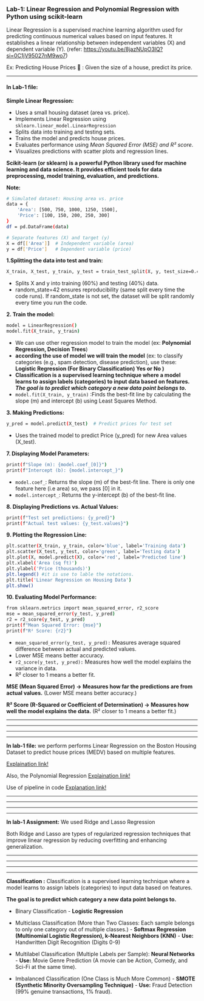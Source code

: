 

### Lab-1:  Linear Regression and Polynomial Regression with Python using scikit-learn

Linear Regression is a supervised machine learning algorithm used for predicting continuous numerical values based on input features. It establishes a linear relationship between independent variables (X) and dependent variable (Y).
(refer: https://youtu.be/8jazNUpO3lQ?si=0C1jV95027nM9wo7)

Ex: Predicting House Prices 🏡 :  Given the size of a house, predict its price.

***
#### In Lab-1 file:
**Simple Linear Regression:** 

- Uses a small housing dataset (area vs. price).
- Implements Linear Regression using ```sklearn.linear_model.LinearRegression```
- Splits data into training and testing sets.
- Trains the model and predicts house prices.
- Evaluates performance using *Mean Squared Error (MSE) and R² score*.
- Visualizes predictions with scatter plots and regression lines.

**Scikit-learn (or sklearn) is a powerful Python library used for machine learning and data science. It provides efficient tools for data preprocessing, model training, evaluation, and predictions.**

**Note:**

```bash
# Simulated dataset: Housing area vs. price
data = {
    'Area': [500, 750, 1000, 1250, 1500],
    'Price': [100, 150, 200, 250, 300]
}
df = pd.DataFrame(data)

# Separate features (X) and target (y)
X = df[['Area']]  # Independent variable (area)
y = df['Price']   # Dependent variable (price)
```

**1.Splitting the data into test and train:**
```bash
X_train, X_test, y_train, y_test = train_test_split(X, y, test_size=0.4, random_state=42)
```
- Splits X and y into training (60%) and testing (40%) data.
- random_state=42 ensures reproducibility (same split every time the code runs).
If random_state is not set, the dataset will be split randomly every time you run the code.

**2. Train the model:**
```bash
model = LinearRegression()
model.fit(X_train, y_train)
```
- We can use other regression model to train the model (ex: **Polynomial Regression, Decision Trees**)
- **according the use of model we will train the model** (ex: to classify categories (e.g., spam detection, disease prediction), use these: **Logistic Regression (For Binary Classification) **Yes or No** )**
- **Classification is a supervised learning technique where a model learns to assign labels (categories) to input data based on features. ***The goal is to predict which category a new data point belongs to.*****
- ```model.fit(X_train, y_train)``` :Finds the best-fit line by calculating the slope (m) and intercept (b) using Least Squares Method.

**3. Making Predictions:**
```bash
y_pred = model.predict(X_test)  # Predict prices for test set
```
- Uses the trained model to predict Price (y_pred) for new Area values (X_test).

**7. Displaying Model Parameters:**
```bash
print(f"Slope (m): {model.coef_[0]}")
print(f"Intercept (b): {model.intercept_}")

```
- ```model.coef_```: Returns the slope (m) of the best-fit line. There is only one feature here (i.e area) so, we pass [0] in it.
- ```model.intercept_```: Returns the y-intercept (b) of the best-fit line.

**8. Displaying Predictions vs. Actual Values:**
```bash
print(f"Test set predictions: {y_pred}")
print(f"Actual test values: {y_test.values}")
```

**9. Plotting the Regression Line:**
```bash
plt.scatter(X_train, y_train, color='blue', label='Training data')
plt.scatter(X_test, y_test, color='green', label='Testing data')
plt.plot(X, model.predict(X), color='red', label='Predicted line')
plt.xlabel('Area (sq ft)')
plt.ylabel('Price (thousands)')
plt.legend() #it is use to lable the notations.
plt.title('Linear Regression on Housing Data')
plt.show()
```

**10. Evaluating Model Performance:**
```bash
from sklearn.metrics import mean_squared_error, r2_score
mse = mean_squared_error(y_test, y_pred)
r2 = r2_score(y_test, y_pred)
print(f"Mean Squared Error: {mse}")
print(f"R² Score: {r2}")

```
-  ```mean_squared_error(y_test, y_pred):``` Measures average squared difference between actual and predicted values.
- Lower MSE means better accuracy.
- ```r2_score(y_test, y_pred):``` Measures how well the model explains the variance in data.
- R² closer to 1 means a better fit.

**MSE (Mean Squared Error) → Measures how far the predictions are from actual values.** (Lower MSE means better accuracy.)

**R² Score (R-Squared or Coefficient of Determination) → Measures how well the model explains the data.** (R² closer to 1 means a better fit.)

***
***
***
***


**In lab-1 file:**
we perform performs Linear Regression on the Boston Housing Dataset to predict house prices (MEDV) based on multiple features.

[Explaination link!](https://chatgpt.com/share/67a8edf1-f818-8006-bb9a-4310a9cc2ffe)

Also, the Polynomial Regression [Explaination link!](https://chatgpt.com/share/67a8ed76-9f00-8006-8e82-e0b1851f2b87)

Use of pipeline in code [Explanation link!](https://chatgpt.com/share/67a8ea52-3298-8006-ad59-9e594f3c7be0)


***
***
***
***

**In lab-1 Assignment:**
We used Ridge and Lasso Regression

Both Ridge and Lasso are types of regularized regression techniques that improve linear regression by reducing overfitting and enhancing generalization.

***
***
***
***

**Classification :**
Classification is a supervised learning technique where a model learns to assign labels (categories) to input data based on features.

**The goal is to predict which category a new data point belongs to.**
- Binary Classification - **Logistic Regression**

- Multiclass Classification (More than Two Classes: Each sample belongs to only one category out of multiple classes.) - **Softmax Regression (Multinomial Logistic Regression), k-Nearest Neighbors (KNN)** - **Use:** Handwritten Digit Recognition (Digits 0-9)

- Multilabel Classification (Multiple Labels per Sample): **Neural Networks** - **Use:** Movie Genre Prediction (A movie can be Action, Comedy, and Sci-Fi at the same time).

- Imbalanced Classification (One Class is Much More Common) - **SMOTE (Synthetic Minority Oversampling Technique)** - **Use:** Fraud Detection (99% genuine transactions, 1% fraud).
